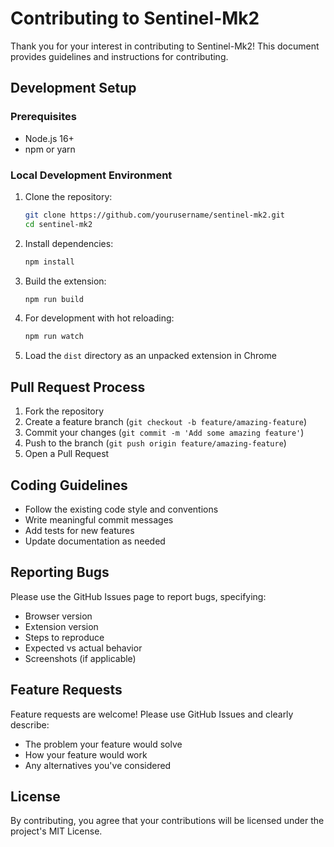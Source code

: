 # Contributing to Sentinel-Mk2

Thank you for your interest in contributing to Sentinel-Mk2! This document provides guidelines and instructions for contributing.

## Development Setup

### Prerequisites

- Node.js 16+
- npm or yarn

### Local Development Environment

1. Clone the repository:
   ```bash
   git clone https://github.com/yourusername/sentinel-mk2.git
   cd sentinel-mk2
   ```

2. Install dependencies:
   ```bash
   npm install
   ```

3. Build the extension:
   ```bash
   npm run build
   ```

4. For development with hot reloading:
   ```bash
   npm run watch
   ```

5. Load the `dist` directory as an unpacked extension in Chrome

## Pull Request Process

1. Fork the repository
2. Create a feature branch (`git checkout -b feature/amazing-feature`)
3. Commit your changes (`git commit -m 'Add some amazing feature'`)
4. Push to the branch (`git push origin feature/amazing-feature`)
5. Open a Pull Request

## Coding Guidelines

- Follow the existing code style and conventions
- Write meaningful commit messages
- Add tests for new features
- Update documentation as needed

## Reporting Bugs

Please use the GitHub Issues page to report bugs, specifying:

- Browser version
- Extension version
- Steps to reproduce
- Expected vs actual behavior
- Screenshots (if applicable)

## Feature Requests

Feature requests are welcome! Please use GitHub Issues and clearly describe:

- The problem your feature would solve
- How your feature would work
- Any alternatives you've considered

## License

By contributing, you agree that your contributions will be licensed under the project's MIT License.
